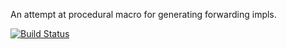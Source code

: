 An attempt at procedural macro for generating forwarding impls.

[![Build Status](https://travis-ci.org/jsirois/forward-rs.svg?branch=master)](https://travis-ci.org/jsirois/forward-rs)
